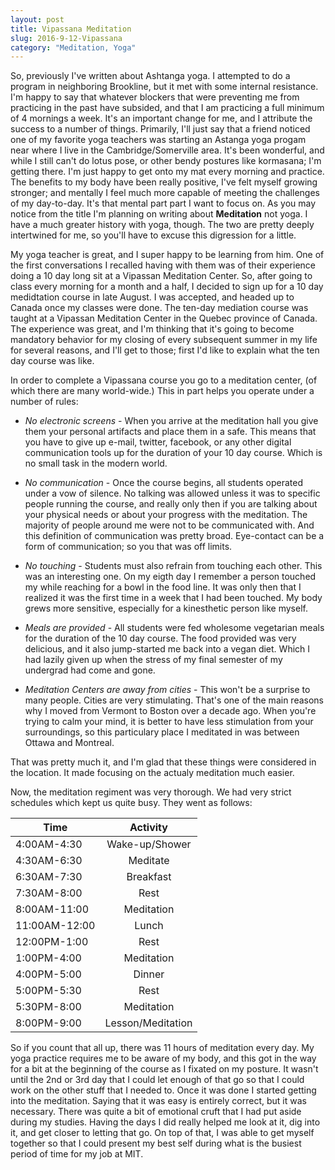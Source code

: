 ```yaml
---
layout: post
title: Vipassana Meditation
slug: 2016-9-12-Vipassana
category: "Meditation, Yoga"
---
```


So, previously I've written about Ashtanga yoga. I attempted to do a program in
neighboring Brookline, but it met with some internal resistance. I'm happy to say that
whatever blockers that were preventing me from practicing in the past have
subsided, and that I am practicing a full minimum of 4 mornings a week. It's an
important change for me, and I attribute the success to a number of things.
Primarily, I'll just say that a friend noticed one of my favorite yoga teachers
was starting an Astanga yoga progam near where I live in the
Cambridge/Somerville area. It's been wonderful, and while I still can't do lotus
pose, or other bendy postures like kormasana; I'm getting there. I'm just happy
to get onto my mat every morning and practice. The benefits to my body have been
really positive, I've felt myself growing stronger; and mentally I feel much
more capable of meeting the challenges of my day-to-day. It's that mental part
part I want to focus on. As you may notice from the title I'm
planning on writing about **Meditation** not yoga. I have a much greater history
with yoga, though. The two are pretty deeply intertwined for me, so you'll have
to excuse this digression for a little. 

My yoga teacher is great, and I super happy to be learning from him. One of the
first conversations I recalled having with them was of their experience doing a
10 day long sit at a Vipassan Meditation Center. So, after going to class every
morning for a month and a half, I decided to sign up for a 10 day medidtation
course in late August. I was accepted, and headed up to Canada once my classes were done.
The ten-day mediation course was taught at a Vipassan Meditation Center in the Quebec 
province of Canada. The experience was great, and I'm thinking that it's going
to become mandatory behavior for my closing of every subsequent summer in my 
life for several reasons, and I'll get to those; first I'd like to explain what the ten day course was like.

In order to complete a Vipassana course you go to a meditation center, (of which
there are many world-wide.) This in part helps you operate under a number of rules:
* *No electronic screens* - When you arrive at the meditation hall you give
   them your personal artifacts and place them in a safe. This means that you have to
   give up e-mail, twitter, facebook, or any other digital communication tools
   up for the duration of your 10 day course. Which is no small task in the modern world.

* *No communication* - Once the course begins, all students operated under a vow of
  silence. No talking was allowed unless it was to specific people running the course, and really only then if you are talking
  about your physical needs or about your progress with the meditation. The majority of
  people around me were not to be communicated with. And this definition of communication was pretty broad. Eye-contact can be a form
  of communication; so you that was off limits.

* *No touching* - Students must also refrain from touching each other. This was an interesting one. On my eigth day I remember a person touched my while reaching for a bowl in the food line. It was only then that I realized it was the first time in a week that I had been touched. My body grews more sensitive, especially for a kinesthetic person like myself.

* *Meals are provided* - All students were fed wholesome vegetarian meals for
  the duration of the 10 day course. The food provided was very
  delicious, and it also jump-started me back into a vegan diet. Which I had
  lazily given up when the stress of my final semester of my undergrad had come
  and gone.

* *Meditation Centers are away from cities* - This won't be a surprise to many
  people. Cities are very stimulating. That's one of the main reasons why I
  moved from Vermont to Boston over a decade ago. When you're trying to calm
  your mind, it is better to have less stimulation from your surroundings, so
  this particulary place I meditated in was between Ottawa and Montreal.

That was pretty much it, and I'm glad that these things were considered in the
location. It made focusing on the actualy meditation much easier. 

Now, the meditation regiment was very thorough. We had very strict schedules
which kept us quite busy. They went as follows:

| Time | Activity |
| ---- |:--------:|
| 4:00AM-4:30 | Wake-up/Shower |
| 4:30AM-6:30 | Meditate |
| 6:30AM-7:30 | Breakfast |
| 7:30AM-8:00 | Rest |
| 8:00AM-11:00 | Meditation |
| 11:00AM-12:00 | Lunch |
| 12:00PM-1:00 | Rest |
| 1:00PM-4:00 | Meditation |
| 4:00PM-5:00 | Dinner |
| 5:00PM-5:30 | Rest |
| 5:30PM-8:00 | Meditation |
| 8:00PM-9:00 | Lesson/Meditation |

So if you count that all up, there was 11 hours of meditation every day. My yoga
practice requires me to be aware of my body, and this got in the way for a bit at
the beginning of the course as I fixated on my posture. It wasn't until the 2nd or 3rd day that I could
let enough of that go so that I could work on the other stuff that I needed to. Once it
was done I started getting into the meditation. Saying that it was easy is
entirely correct, but it was necessary. There was quite a
bit of emotional cruft that I had put aside during my studies.
Having the days I did really helped me look at it, dig into it, and get closer
to letting that go. On top of that, I was able to get myself together so that I could present my best self during what is
the busiest period of time for my job at MIT.
